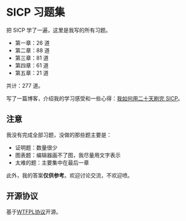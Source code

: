 # SICP 习题集

把 SICP 学了一遍，这里是我写的所有习题。

- 第一章：26 道
- 第二章：88 道
- 第三章：81 道
- 第四章：61 道
- 第五章：21 道

共计：277 道。

写了一篇博客，介绍我的学习感受和一些心得：[我如何用二十天刷完 SICP](http://numbbbbb.com/2016/03/28/20160328_%E6%88%91%E5%A6%82%E4%BD%95%E7%94%A8%E4%B8%A4%E5%91%A8%E6%97%B6%E9%97%B4%E5%88%B7%E5%AE%8C%20SICP/)。

## 注意

我没有完成全部习题，没做的那些题主要是：

- 证明题：数量很少
- 图表题：编辑器画不了图，我尽量用文字表示
- 太难的题：主要集中在最后一章

此外，我的答案**仅供参考**。欢迎讨论交流，不欢迎喷。

## 开源协议

基于[WTFPL协议](http://en.wikipedia.org/wiki/WTFPL)开源。
